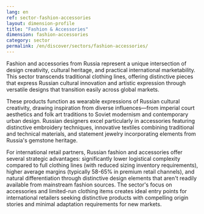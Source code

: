 ```yaml
---
lang: en
ref: sector-fashion-accessories
layout: dimension-profile
title: "Fashion & Accessories"
dimension: fashion-accessories
category: sector
permalink: /en/discover/sectors/fashion-accessories/
---
```


Fashion and accessories from Russia represent a unique intersection of design creativity, cultural heritage, and practical international marketability. This sector transcends traditional clothing lines, offering distinctive pieces that express Russian cultural innovation and artistic expression through versatile designs that transition easily across global markets.

These products function as wearable expressions of Russian cultural creativity, drawing inspiration from diverse influences—from imperial court aesthetics and folk art traditions to Soviet modernism and contemporary urban design. Russian designers excel particularly in accessories featuring distinctive embroidery techniques, innovative textiles combining traditional and technical materials, and statement jewelry incorporating elements from Russia's gemstone heritage.

For international retail partners, Russian fashion and accessories offer several strategic advantages: significantly lower logistical complexity compared to full clothing lines (with reduced sizing inventory requirements), higher average margins (typically 58-65% in premium retail channels), and natural differentiation through distinctive design elements that aren't readily available from mainstream fashion sources. The sector's focus on accessories and limited-run clothing items creates ideal entry points for international retailers seeking distinctive products with compelling origin stories and minimal adaptation requirements for new markets.
